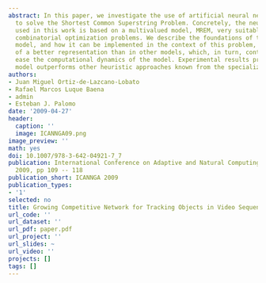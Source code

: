 ```yaml
---
abstract: In this paper, we investigate the use of artificial neural networks in order
  to solve the Shortest Common Superstring Problem. Concretely, the neural network
  used in this work is based on a multivalued model, MREM, very suitable for solving
  combinatorial optimization problems. We describe the foundations of this neural
  model, and how it can be implemented in the context of this problem, by taking advantage
  of a better representation than in other models, which, in turn, contributes to
  ease the computational dynamics of the model. Experimental results prove that our
  model outperforms other heuristic approaches known from the specialized literature.
authors:
- Juan Miguel Ortiz-de-Lazcano-Lobato
- Rafael Marcos Luque Baena
- admin
- Esteban J. Palomo
date: '2009-04-27'
header:
  caption: ''
  image: ICANNGA09.png
image_preview: ''
math: yes
doi: 10.1007/978-3-642-04921-7_7
publication: International Conference on Adaptive and Natural Computing Algorithms
  2009, pp 109 -- 118
publication_short: ICANNGA 2009
publication_types: 
- '1'
selected: no
title: Growing Competitive Network for Tracking Objects in Video Sequences
url_code: ''
url_dataset: ''
url_pdf: paper.pdf
url_project: ''
url_slides: ~
url_video: ''
projects: []
tags: []
---
```

